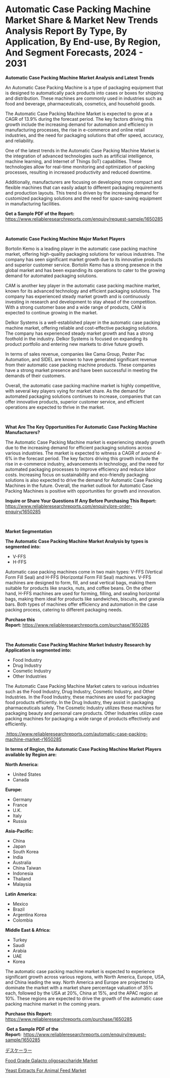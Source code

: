 <p><h1>Automatic Case Packing Machine Market Share & Market New Trends Analysis Report By Type, By Application, By End-use, By Region, And Segment Forecasts, 2024 - 2031</h1></p><p><strong>Automatic Case Packing Machine Market Analysis and Latest Trends</strong></p>
<p><p>An Automatic Case Packing Machine is a type of packaging equipment that is designed to automatically pack products into cases or boxes for shipping and distribution. These machines are commonly used in industries such as food and beverage, pharmaceuticals, cosmetics, and household goods.</p><p>The Automatic Case Packing Machine Market is expected to grow at a CAGR of 13.9% during the forecast period. The key factors driving this growth include the increasing demand for automation and efficiency in manufacturing processes, the rise in e-commerce and online retail industries, and the need for packaging solutions that offer speed, accuracy, and reliability.</p><p>One of the latest trends in the Automatic Case Packing Machine Market is the integration of advanced technologies such as artificial intelligence, machine learning, and Internet of Things (IoT) capabilities. These technologies allow for real-time monitoring and optimization of packing processes, resulting in increased productivity and reduced downtime.</p><p>Additionally, manufacturers are focusing on developing more compact and flexible machines that can easily adapt to different packaging requirements and production layouts. This trend is driven by the increasing demand for customized packaging solutions and the need for space-saving equipment in manufacturing facilities.</p></p>
<p><strong>Get a Sample PDF of the Report:&nbsp;</strong> <a href="https://www.reliableresearchreports.com/enquiry/request-sample/1650285">https://www.reliableresearchreports.com/enquiry/request-sample/1650285</a></p>
<p>&nbsp;</p>
<p><strong>Automatic Case Packing Machine Major Market Players</strong></p>
<p><p>Bortolin Kemo is a leading player in the automatic case packing machine market, offering high-quality packaging solutions for various industries. The company has seen significant market growth due to its innovative products and superior customer service. Bortolin Kemo has a strong presence in the global market and has been expanding its operations to cater to the growing demand for automated packaging solutions.</p><p>CAM is another key player in the automatic case packing machine market, known for its advanced technology and efficient packaging solutions. The company has experienced steady market growth and is continuously investing in research and development to stay ahead of the competition. With a strong customer base and a wide range of products, CAM is expected to continue growing in the market.</p><p>Delkor Systems is a well-established player in the automatic case packing machine market, offering reliable and cost-effective packaging solutions. The company has experienced steady market growth and has a strong foothold in the industry. Delkor Systems is focused on expanding its product portfolio and entering new markets to drive future growth.</p><p>In terms of sales revenue, companies like Cama Group, Pester Pac Automation, and SIDEL are known to have generated significant revenue from their automatic case packing machine products. These companies have a strong market presence and have been successful in meeting the demands of their customers.</p><p>Overall, the automatic case packing machine market is highly competitive, with several key players vying for market share. As the demand for automated packaging solutions continues to increase, companies that can offer innovative products, superior customer service, and efficient operations are expected to thrive in the market.</p></p>
<p>&nbsp;</p>
<p><strong>What Are The Key Opportunities For Automatic Case Packing Machine Manufacturers?</strong></p>
<p><p>The Automatic Case Packing Machine market is experiencing steady growth due to the increasing demand for efficient packaging solutions across various industries. The market is expected to witness a CAGR of around 4-6% in the forecast period. The key factors driving this growth include the rise in e-commerce industry, advancements in technology, and the need for automated packaging processes to improve efficiency and reduce labor costs. Increasing focus on sustainability and eco-friendly packaging solutions is also expected to drive the demand for Automatic Case Packing Machines in the future. Overall, the market outlook for Automatic Case Packing Machines is positive with opportunities for growth and innovation.</p></p>
<p><strong>Inquire or Share Your Questions If Any Before Purchasing This Report:</strong> <a href="https://www.reliableresearchreports.com/enquiry/pre-order-enquiry/1650285">https://www.reliableresearchreports.com/enquiry/pre-order-enquiry/1650285</a></p>
<p>&nbsp;</p>
<p><strong>Market Segmentation</strong></p>
<p><strong>The Automatic Case Packing Machine Market Analysis by types is segmented into:</strong></p>
<p><ul><li>V-FFS</li><li>H-FFS</li></ul></p>
<p><p>Automatic case packing machines come in two main types: V-FFS (Vertical Form Fill Seal) and H-FFS (Horizontal Form Fill Seal) machines. V-FFS machines are designed to form, fill, and seal vertical bags, making them suitable for products like snacks, nuts, and coffee beans. On the other hand, H-FFS machines are used for forming, filling, and sealing horizontal bags, making them ideal for products like sandwiches, biscuits, and granola bars. Both types of machines offer efficiency and automation in the case packing process, catering to different packaging needs.</p></p>
<p><strong>Purchase this Report:&nbsp;</strong><a href="https://www.reliableresearchreports.com/purchase/1650285">https://www.reliableresearchreports.com/purchase/1650285</a></p>
<p>&nbsp;</p>
<p><strong>The Automatic Case Packing Machine Market Industry Research by Application is segmented into:</strong></p>
<p><ul><li>Food Industry</li><li>Drug Industry</li><li>Cosmetic Industry</li><li>Other Industries</li></ul></p>
<p><p>The Automatic Case Packing Machine Market caters to various industries such as the Food Industry, Drug Industry, Cosmetic Industry, and Other Industries. In the Food Industry, these machines are used for packaging food products efficiently. In the Drug Industry, they assist in packaging pharmaceuticals safely. The Cosmetic Industry utilizes these machines for packaging beauty and personal care products. Other Industries utilize case packing machines for packaging a wide range of products effectively and efficiently.</p></p>
<p><a href="https://www.reliableresearchreports.com/automatic-case-packing-machine-market-r1650285">&nbsp;https://www.reliableresearchreports.com/automatic-case-packing-machine-market-r1650285</a></p>
<p><strong>In terms of Region, the Automatic Case Packing Machine Market Players available by Region are:</strong></p>
<p>
    <p> <strong> North America: </strong>
        <ul>
            <li>United States</li>
            <li>Canada</li>
        </ul>
        </p> 
    <p> <strong> Europe: </strong>
        <ul>
            <li>Germany</li>
            <li>France</li>
            <li>U.K.</li>
            <li>Italy</li>
            <li>Russia</li>
        </ul>
        </p> 
    <p> <strong> Asia-Pacific: </strong>
        <ul>
            <li>China</li>
            <li>Japan</li>
            <li>South Korea</li>
            <li>India</li>
            <li>Australia</li>
            <li>China Taiwan</li>
            <li>Indonesia</li>
            <li>Thailand</li>
            <li>Malaysia</li>
        </ul>
        </p> 
    <p> <strong> Latin America: </strong>
        <ul>
            <li>Mexico</li>
            <li>Brazil</li>
            <li>Argentina Korea</li>
            <li>Colombia</li>
        </ul>
        </p> 
    <p> <strong> Middle East & Africa: </strong>
        <ul>
            <li>Turkey</li>
            <li>Saudi</li>
            <li>Arabia</li>
            <li>UAE</li>
            <li>Korea</li>
        </ul>
    </p>
    </p>
<p><p>The automatic case packing machine market is expected to experience significant growth across various regions, with North America, Europe, USA, and China leading the way. North America and Europe are projected to dominate the market with a market share percentage valuation of 35% each, followed by the USA at 20%, China at 15%, and the APAC region at 10%. These regions are expected to drive the growth of the automatic case packing machine market in the coming years.</p></p>
<p><strong>Purchase this Report: </strong><a href="https://www.reliableresearchreports.com/purchase/1650285">https://www.reliableresearchreports.com/purchase/1650285</a></p>
<p>&nbsp;<strong>Get a Sample PDF of the Report:&nbsp;&nbsp;</strong><a href="https://www.reliableresearchreports.com/enquiry/request-sample/1650285">https://www.reliableresearchreports.com/enquiry/request-sample/1650285</a></p>
<p><strong></strong></p>
<p><p><a href="https://github.com/lily-u-genius/Market-Research-Report-List-1/blob/main/391228827877.md">デスケーラー</a></p><p><a href="https://www.linkedin.com/pulse/food-grade-galacto-oligosaccharide-market-comprehensive-ydate?trackingId=PSowtLiBoKZbZjXuoEeScA%3D%3D">Food Grade Galacto oligosaccharide Market</a></p><p><a href="https://www.linkedin.com/pulse/analyzing-yeast-extracts-animal-feed-market-global-industry-cjzke?trackingId=eKXlYjHrDGHNZYzwemfDiQ%3D%3D">Yeast Extracts For Animal Feed Market</a></p></p>